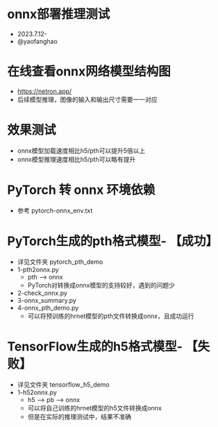 # onnx部署推理测试

* 2023.7.12-
* @yaofanghao

# 在线查看onnx网络模型结构图
* https://netron.app/
* 后续模型推理，图像的输入和输出尺寸需要一一对应

# 效果测试
* onnx模型加载速度相比h5/pth可以提升5倍以上
* onnx模型推理速度相比h5/pth可以略有提升

# PyTorch 转 onnx 环境依赖
* 参考 pytorch-onnx_env.txt

# PyTorch生成的pth格式模型- 【成功】
* 详见文件夹 pytorch_pth_demo
* 1-pth2onnx.py
  * pth --> onnx
  * PyTorch对转换成onnx模型的支持较好，遇到的问题少
* 2-check_onnx.py
* 3-onnx_summary.py
* 4-onnx_pth_demo.py
  * 可以将预训练的hrnet模型的pth文件转换成onnx，且成功运行

# TensorFlow生成的h5格式模型- 【失败】
* 详见文件夹 tensorflow_h5_demo
* 1-h52onnx.py
  * h5 --> pb --> onnx
  * 可以将自己训练的hrnet模型的h5文件转换成onnx
  * 但是在实际的推理测试中，结果不准确

